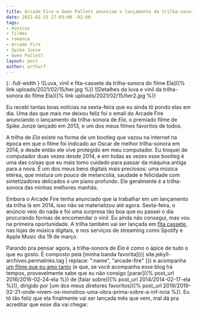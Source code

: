 ```yaml
---
title: Arcade Fire e Owen Pallett anunciam o lançamento da trilha-sonora de Ela
date: 2021-02-15 17:03:00 -02:00
tags:
- músicas
- filmes
- romance
- Arcade Fire
- Spike Jonze
- Owen Pallett
layout: post
author: arthurf
---
```


{: .full-width }
![Luva, vinil e fita-cassete da trilha-sonora do filme Ela]({% link uploads/2021/02/15/her.jpg %})
![Detalhes da luva e vinil da trilha-sonora do filme Ela]({% link uploads/2021/02/15/her2.jpg %})

Eu recebi tantas boas notícias na sexta-feira que eu ainda tô pondo elas em dia. Uma das que mais me deixou feliz foi o email do Arcade Fire anunciando o lançamento da trilha-sonora de *Ela*, o premiado filme de Spike Jonze lançado em 2013, e um dos meus filmes favoritos de todos.

A trilha de *Ela* existe na forma de um bootleg que vazou na internet na época em que o filme foi indicado ao Oscar de melhor trilha-sonora em 2014, e desde então ele vive protegido em meu computador. Eu troquei de computador duas vezes desde 2014, e em todas as vezes esse bootleg é uma das coisas que eu mais tomo cuidado para passar da máquina antiga para a nova. É um dos meus bens digitais mais preciosos: uma música etérea, que mistura um pouco de melancolia, saudade e felicidade com sintetizadores delicados e um piano profundo. Ele geralmente é a trilha-sonora das minhas melhores manhãs.

Embora o Arcade Fire tenha anunciado que ia trabalhar em um lançamento da trilha lá em 2014, isso não se materializou até agora. Sexta-feira, o anúncio veio do nada e foi uma surpresa tão boa que eu passei o dia procurando formas de encomendar o vinil. Eu ainda não consegui, mas vou na primeira oportunidade. A trilha também vai ser lançada em [fita cassete](https://milan-records.myshopify.com/products/preorder-arcade-fire-owen-pallett-her-original-score-cassette?pr_prod_strat=collection_fallback&pr_rec_pid=6127271280790&pr_ref_pid=6116432871574&pr_seq=uniform), nas lojas de música digitais, e nos serviços de streaming como Spotify e Apple Music dia 19 de março.

Parando pra pensar agora, a trilha-sonora de *Ela* é como o ápice de tudo o que eu gosto. É composto pela [minha banda favorita]({{ site.jekyll-archives.permalinks.tag | replace: ":name", "arcade-fire" }}) e acompanha [um filme que eu amo tanto](https://umfilmeumdia.wordpress.com/2013/12/18/ela-her-2013/) (e que, se você acompanha esse blog há tempos, provavelmente sabe que eu não consigo [parar]({% post_url 2016/2016-02-24-ela %}) de [falar sobre]({% post_url 2014/2014-02-17-ela %})), dirigido por [um dos meus diretores favoritos]({% post_url 2019/2019-02-21-onde-vivem-os-monstros-uma-obra-prima-sobre-a-inf-ncia %}). Eu tô tão feliz que ela finalmente vai ser lançada mês que vem, mal dá pra acreditar que esse dia vai chegar.
